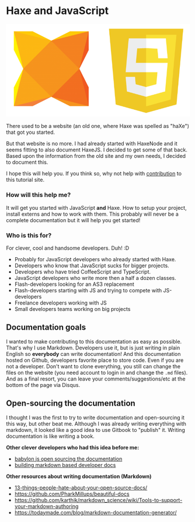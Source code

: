 # Haxe and JavaScript

![Haxe logo](img/haxe_javascript_logos.png)

There used to be a website (an old one, where Haxe was spelled as "haXe") that got you started.

But that website is no more. I had already started with HaxeNode and it seems fitting to also document HaxeJS. I decided to get some of that back.
Based upon the information from the old site and my own needs, I decided to document this.

I hope this will help you. If you think so, why not help with [contribution](contribute.md) to this tutorial site.

### How will this help me?

It will get you started with JavaScript **and** Haxe.
How to setup your project, install externs and how to work with them. This probably will never be a complete documentation but it will help you get started!

### Who is this for?

For clever, cool and handsome developers. Duh! :D

* Probably for JavaScript developers who already started with Haxe.
* Developers who know that JavaScript sucks for bigger projects.
* Developers who have tried CoffeeScript and TypeScript.
* JavaScript developers who write more then a half a dozen classes.
* Flash-developers looking for an AS3 replacement
* Flash-developers starting with JS and trying to compete with JS-developers
* Freelance developers working with JS
* Small developers teams working on big projects


## Documentation goals

I wanted to make contributing to this documentation as easy as possible.
That's why I use Markdown. Developers use it, but is just writing in plain English so **everybody** can write documentation!
And this documentation hosted on Github, developers favorite place to store code.
Even if you are not a developer. Don't want to clone everything, you still can change the files on the website (you need account to login in and change the `.md` files).
And as a final resort, you can leave your comments/suggestions/etc at the bottom of the page via Disqus.


## Open-sourcing the documentation

I thought I was the first to try to write documentation and open-sourcing it this way, but other beat me.
Although I was already writing everything with markdown, it looked like a good idea to use Gitbook to "publish" it. Writing documentation is like writing a book.

**Other clever developers who had this idea before me:**

* [babylon js open sourcing the documentation](http://blogs.msdn.com/b/eternalcoding/archive/2015/08/11/babylon-js-open-sourcing-the-documentation.aspx)
* [building markdown based developer docs](https://medium.com/code-stories/building-markdown-based-developer-docs-87c0317c56f7)


**Other resources about writing documentation (Markdown)**

* [13-things-people-hate-about-your-open-source-docs/](http://blog.smartbear.com/careers/13-things-people-hate-about-your-open-source-docs/)
* <https://github.com/PharkMillups/beautiful-docs>
* <https://github.com/karthik/markdown_science/wiki/Tools-to-support-your-markdown-authoring>
* <https://todaymade.com/blog/markdown-documentation-generator/>
